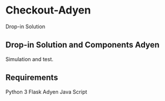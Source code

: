 # Checkout-Adyen
Drop-in Solution

## Drop-in Solution and Components Adyen ##

Simulation and test.

## Requirements ##
Python 3
Flask
Adyen
Java Script